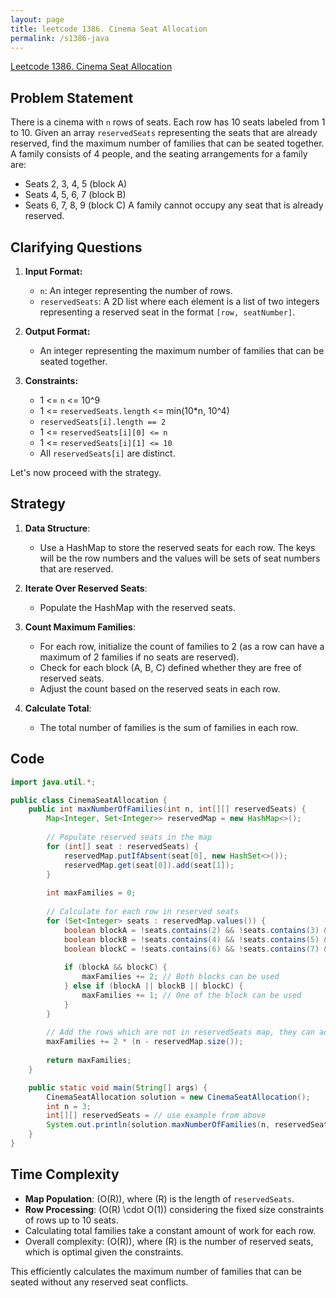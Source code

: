 ```yaml
---
layout: page
title: leetcode 1386. Cinema Seat Allocation
permalink: /s1386-java
---
```

[Leetcode 1386. Cinema Seat Allocation](https://algoadvance.github.io/algoadvance/l1386)
## Problem Statement

There is a cinema with `n` rows of seats. Each row has 10 seats labeled from 1 to 10. Given an array `reservedSeats` representing the seats that are already reserved, find the maximum number of families that can be seated together. A family consists of 4 people, and the seating arrangements for a family are:
- Seats 2, 3, 4, 5 (block A)
- Seats 4, 5, 6, 7 (block B)
- Seats 6, 7, 8, 9 (block C)
A family cannot occupy any seat that is already reserved.

## Clarifying Questions

1. **Input Format:**
    - `n`: An integer representing the number of rows.
    - `reservedSeats`: A 2D list where each element is a list of two integers representing a reserved seat in the format `[row, seatNumber]`.

2. **Output Format:**
    - An integer representing the maximum number of families that can be seated together.

3. **Constraints:**
    - 1 <= `n` <= 10^9
    - 1 <= `reservedSeats.length` <= min(10*n, 10^4)
    - `reservedSeats[i].length == 2`
    - 1 <= `reservedSeats[i][0] <= n`
    - 1 <= `reservedSeats[i][1] <= 10`
    - All `reservedSeats[i]` are distinct.

Let's now proceed with the strategy.

## Strategy

1. **Data Structure**:
   - Use a HashMap to store the reserved seats for each row. The keys will be the row numbers and the values will be sets of seat numbers that are reserved.
   
2. **Iterate Over Reserved Seats**:
   - Populate the HashMap with the reserved seats.

3. **Count Maximum Families**:
   - For each row, initialize the count of families to 2 (as a row can have a maximum of 2 families if no seats are reserved).
   - Check for each block (A, B, C) defined whether they are free of reserved seats.
   - Adjust the count based on the reserved seats in each row.
   
4. **Calculate Total**:
   - The total number of families is the sum of families in each row.

## Code

```java
import java.util.*;

public class CinemaSeatAllocation {
    public int maxNumberOfFamilies(int n, int[][] reservedSeats) {
        Map<Integer, Set<Integer>> reservedMap = new HashMap<>();
        
        // Populate reserved seats in the map
        for (int[] seat : reservedSeats) {
            reservedMap.putIfAbsent(seat[0], new HashSet<>());
            reservedMap.get(seat[0]).add(seat[1]);
        }
        
        int maxFamilies = 0;
        
        // Calculate for each row in reserved seats
        for (Set<Integer> seats : reservedMap.values()) {
            boolean blockA = !seats.contains(2) && !seats.contains(3) && !seats.contains(4) && !seats.contains(5);
            boolean blockB = !seats.contains(4) && !seats.contains(5) && !seats.contains(6) && !seats.contains(7);
            boolean blockC = !seats.contains(6) && !seats.contains(7) && !seats.contains(8) && !seats.contains(9);
            
            if (blockA && blockC) {
                maxFamilies += 2; // Both blocks can be used
            } else if (blockA || blockB || blockC) {
                maxFamilies += 1; // One of the block can be used
            }
        }
        
        // Add the rows which are not in reservedSeats map, they can accommodate 2 families each
        maxFamilies += 2 * (n - reservedMap.size());
        
        return maxFamilies;
    }

    public static void main(String[] args) {
        CinemaSeatAllocation solution = new CinemaSeatAllocation();
        int n = 3;
        int[][] reservedSeats = // use example from above
        System.out.println(solution.maxNumberOfFamilies(n, reservedSeats)); // output should be 4
    }
}
```

## Time Complexity
- **Map Population**: \(O(R)\), where \(R\) is the length of `reservedSeats`.
- **Row Processing**: \(O(R) \cdot O(1)\) considering the fixed size constraints of rows up to 10 seats.
- Calculating total families take a constant amount of work for each row.
- Overall complexity: \(O(R)\), where \(R\) is the number of reserved seats, which is optimal given the constraints.

This efficiently calculates the maximum number of families that can be seated without any reserved seat conflicts.